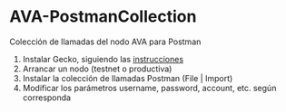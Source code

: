 # AVA-PostmanCollection
Colección de llamadas del nodo AVA para Postman

1. Instalar Gecko, siguiendo las [instrucciones](https://docs.ava.network/v1.0/en/quickstart/ava-getting-started/)
2. Arrancar un nodo (testnet o productiva)
3. Instalar la colección de llamadas Postman (File | Import)
4. Modificar los parámetros username, password, account, etc. según corresponda
